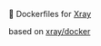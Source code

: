 :whale: Dockerfiles for [Xray](https://github.com/XTLS/Xray-core)

based on [xray/docker](https://github.com/teddysun/across/tree/master/docker/xray)


